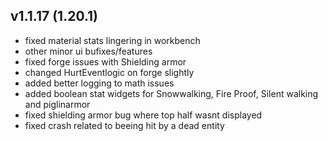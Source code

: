 ## v1.1.17 (1.20.1)
- fixed material stats lingering in workbench
- other minor ui bufixes/features
- fixed forge issues with Shielding armor
- changed HurtEventlogic on forge slightly
- added better logging to math issues
- added boolean stat widgets for Snowwalking, Fire Proof, Silent walking and piglinarmor
- fixed shielding armor bug where top half wasnt displayed
- fixed crash related to beeing hit by a dead entity